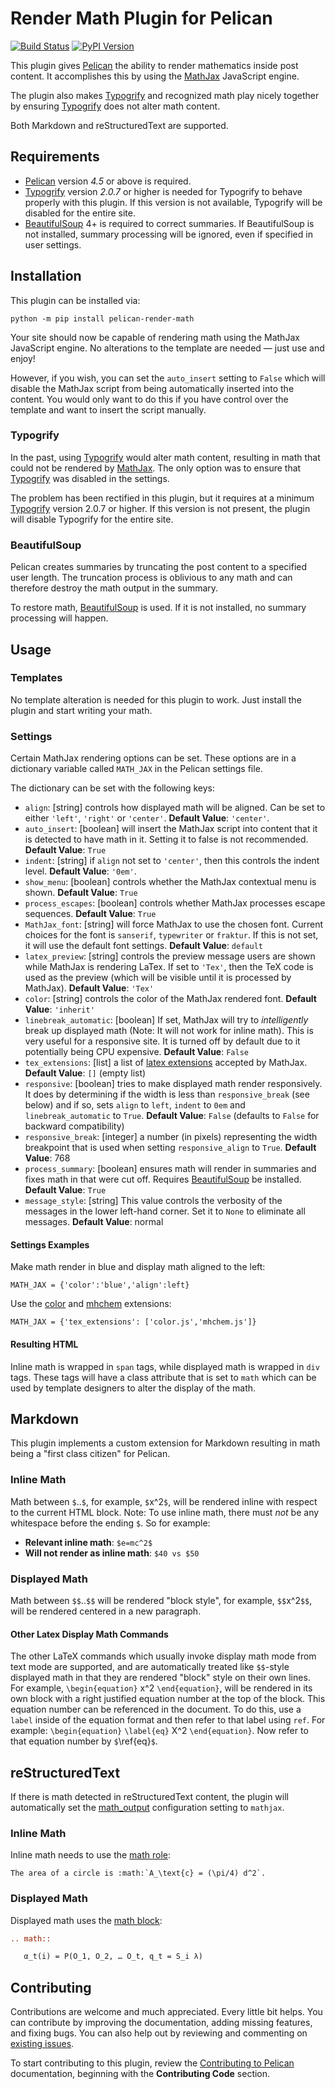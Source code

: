 Render Math Plugin for Pelican
==============================

[![Build Status](https://img.shields.io/github/workflow/status/pelican-plugins/render-math/build)](https://github.com/pelican-plugins/render-math/actions) [![PyPI Version](https://img.shields.io/pypi/v/pelican-render-math)](https://pypi.org/project/pelican-render-math/)

This plugin gives [Pelican][] the ability to render mathematics inside post
content. It accomplishes this by using the [MathJax][] JavaScript engine.

The plugin also makes [Typogrify][] and recognized math play nicely together by
ensuring [Typogrify][] does not alter math content.

Both Markdown and reStructuredText are supported.

Requirements
------------

* [Pelican][] version *4.5* or above is required.
* [Typogrify][] version *2.0.7* or higher is needed for Typogrify to behave
  properly with this plugin. If this version is not available, Typogrify will be
  disabled for the entire site.
* [BeautifulSoup][] 4+ is required to correct summaries. If BeautifulSoup is not
  installed, summary processing will be ignored, even if specified in user
  settings.

Installation
------------

This plugin can be installed via:

    python -m pip install pelican-render-math

Your site should now be capable of rendering math using the MathJax JavaScript
engine. No alterations to the template are needed — just use and enjoy!

However, if you wish, you can set the `auto_insert` setting to `False` which
will disable the MathJax script from being automatically inserted into the
content. You would only want to do this if you have control over the template
and want to insert the script manually.

### Typogrify

In the past, using [Typogrify][] would alter math content, resulting in math
that could not be rendered by [MathJax][]. The only option was to ensure that
[Typogrify][] was disabled in the settings.

The problem has been rectified in this plugin, but it requires at a minimum
[Typogrify][] version 2.0.7 or higher. If this version is not present, the
plugin will disable Typogrify for the entire site.

### BeautifulSoup

Pelican creates summaries by truncating the post content to a specified user
length. The truncation process is oblivious to any math and can therefore
destroy the math output in the summary.

To restore math, [BeautifulSoup][] is used. If it is not installed, no summary
processing will happen.

Usage
-----

### Templates

No template alteration is needed for this plugin to work. Just install the
plugin and start writing your math.

### Settings

Certain MathJax rendering options can be set. These options are in a dictionary
variable called `MATH_JAX` in the Pelican settings file.

The dictionary can be set with the following keys:

 * `align`: [string] controls how displayed math will be aligned. Can be set to
   either `'left'`, `'right'` or `'center'`. **Default Value**: `'center'`.
 * `auto_insert`: [boolean] will insert the MathJax script into content that it
   is detected to have math in it. Setting it to false is not recommended.
   **Default Value**: `True`
 * `indent`: [string] if `align` not set to `'center'`, then this controls the
   indent level. **Default Value**: `'0em'`.
 * `show_menu`: [boolean] controls whether the MathJax contextual menu is
   shown.  **Default Value**: `True`
 * `process_escapes`: [boolean] controls whether MathJax processes escape
   sequences.  **Default Value**: `True`
 * `MathJax_font`: [string] will force MathJax to use the chosen font. Current
   choices for the font is `sanserif`, `typewriter` or `fraktur`. If this is
   not set, it will use the default font settings. **Default Value**: `default`
 * `latex_preview`: [string] controls the preview message users are shown while
   MathJax is rendering LaTex. If set to `'Tex'`, then the TeX code is used as
   the preview (which will be visible until it is processed by MathJax).
   **Default Value**: `'Tex'`
 * `color`: [string] controls the color of the MathJax rendered font. **Default
   Value**: `'inherit'`
 * `linebreak_automatic`: [boolean] If set, MathJax will try to *intelligently*
   break up displayed math (Note: It will not work for inline math). This is
   very useful for a responsive site. It is turned off by default due to it
   potentially being CPU expensive. **Default Value**: `False`
 * `tex_extensions`: [list] a list of [latex
   extensions](https://docs.mathjax.org/en/latest/input/tex/extensions.html)
   accepted by MathJax. **Default Value**: `[]` (empty list)
 * `responsive`: [boolean] tries to make displayed math render responsively. It
   does by determining if the width is less than `responsive_break` (see below)
   and if so, sets `align` to `left`, `indent` to `0em` and
   `linebreak_automatic` to `True`.  **Default Value**: `False` (defaults to
   `False` for backward compatibility)
 * `responsive_break`: [integer] a number (in pixels) representing the width
   breakpoint that is used when setting `responsive_align` to `True`. **Default
   Value**: 768
 * `process_summary`: [boolean] ensures math will render in summaries and fixes
   math in that were cut off. Requires [BeautifulSoup][] be installed. **Default
   Value**: `True`
 * `message_style`: [string] This value controls the verbosity of the messages
   in the lower left-hand corner. Set it to `None` to eliminate all messages.
   **Default Value**: normal

#### Settings Examples

Make math render in blue and display math aligned to the left:

    MATH_JAX = {'color':'blue','align':left}

Use the [color](https://docs.mathjax.org/en/latest/input/tex/extensions/color.html)
and [mhchem](https://docs.mathjax.org/en/latest/input/tex/extensions/mhchem.html)
extensions:

    MATH_JAX = {'tex_extensions': ['color.js','mhchem.js']}

#### Resulting HTML

Inline math is wrapped in `span` tags, while displayed math is wrapped in
`div` tags.  These tags will have a class attribute that is set to `math` which
can be used by template designers to alter the display of the math.

Markdown
--------

This plugin implements a custom extension for Markdown resulting in math being
a "first class citizen" for Pelican.

### Inline Math

Math between `$`..`$`, for example, `$`x^2`$`, will be rendered inline with
respect to the current HTML block. Note: To use inline math, there must *not*
be any whitespace before the ending `$`. So for example:

 * **Relevant inline math**: `$e=mc^2$`
 * **Will not render as inline math**: `$40 vs $50`

### Displayed Math

Math between `$$`..`$$` will be rendered "block style", for example,
`$$`x^2`$$`, will be rendered centered in a new paragraph.

#### Other Latex Display Math Commands

The other LaTeX commands which usually invoke display math mode from text mode
are supported, and are automatically treated like `$$`-style displayed math in
that they are rendered "block" style on their own lines.  For example,
`\begin{equation}` x^2 `\end{equation}`, will be rendered in its own block with
a right justified equation number at the top of the block. This equation number
can be referenced in the document.  To do this, use a `label` inside of the
equation format and then refer to that label using `ref`. For example:
`\begin{equation}` `\label{eq}` X^2 `\end{equation}`.  Now refer to that
equation number by `$`\ref{eq}`$`.

reStructuredText
----------------

If there is math detected in reStructuredText content, the plugin will
automatically set the
[math_output](https://docutils.sourceforge.io/docs/user/config.html#math-output)
configuration setting to `mathjax`.

### Inline Math

Inline math needs to use the [math
role](https://docutils.sourceforge.io/docs/ref/rst/roles.html#math):

```
The area of a circle is :math:`A_\text{c} = (\pi/4) d^2`.
```

### Displayed Math

Displayed math uses the [math block](https://docutils.sourceforge.io/docs/ref/rst/directives.html#math):

```rst
.. math::

   α_t(i) = P(O_1, O_2, … O_t, q_t = S_i λ)
```

Contributing
------------

Contributions are welcome and much appreciated. Every little bit helps. You can contribute by improving the documentation, adding missing features, and fixing bugs. You can also help out by reviewing and commenting on [existing issues][].

To start contributing to this plugin, review the [Contributing to Pelican][] documentation, beginning with the **Contributing Code** section.


[BeautifulSoup]: https://www.crummy.com/software/BeautifulSoup/
[MathJax]: https://www.mathjax.org/
[Pelican]: https://github.com/getpelican/pelican
[Typogrify]: https://github.com/mintchaos/typogrify
[existing issues]: https://github.com/pelican-plugins/render-math/issues
[Contributing to Pelican]: https://docs.getpelican.com/en/latest/contribute.html
